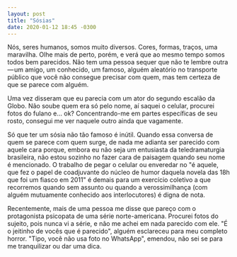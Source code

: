 ```yaml
---
layout: post
title: "Sósias"
date: 2020-01-12 18:45 -0300
---
```

Nós, seres humanos, somos muito diversos. Cores, formas, traços, uma maravilha. Olhe mais de perto, porém, e verá que ao mesmo tempo somos todos bem parecidos. Não tem uma pessoa sequer que não te lembre outra — um amigo, um conhecido, um famoso, alguém aleatório no transporte público que você não consegue precisar com quem, mas tem certeza de que se parece com alguém.

Uma vez disseram que eu parecia com um ator do segundo escalão da Globo. Não soube quem era só pelo nome, aí saquei o celular, procurei fotos do fulano e… ok? Concentrando-me em partes específicas de seu rosto, consegui me ver naquele outro ainda que vagamente.

Só que ter um sósia não tão famoso é inútil. Quando essa conversa de quem se parece com quem surge, de nada me adianta ser parecido com aquele cara porque, embora eu não seja um entusiasta da teledramaturgia brasileira, não estou sozinho no fazer cara de paisagem quando seu nome é mencionado. O trabalho de pegar o celular ou enveredar no "é aquele, que fez o papel de coadjuvante do núcleo de humor daquela novela das 18h que foi um fiasco em 2011" é demais para um exercício coletivo a que recorremos quando sem assunto ou quando a verossimilhança (com alguém mutuamente conhecido aos interlocutores) é digna de nota.

Recentemente, mais de uma pessoa me disse que pareço com o protagonista psicopata de uma série norte-americana. Procurei fotos do sujeito, pois nunca vi a série, e não me achei em nada parecido com ele. "É o jeitinho de vocês que é parecido", alguém esclareceu para meu completo horror. "Tipo, você não usa foto no WhatsApp", emendou, não sei se para me tranquilizar ou dar uma dica.
